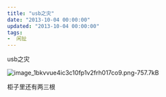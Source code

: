 ```yaml
---
title: "usb之灾"
date: "2013-10-04 00:00:00"
updated: "2013-10-04 00:00:00"
tags:
-  闲扯
---
```



usb之灾

[](/notename/ "archive 20131004")

![image_1bkvvue4ic3c10fp1v2frh017co9.png-757.7kB][1]

柜子里还有两三根

  [1]: http://static.zybuluo.com/zwh8800/cnrrr0uaes0tkwxfw4fap46t/image_1bkvvue4ic3c10fp1v2frh017co9.png
